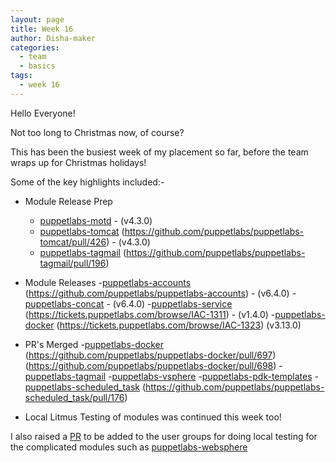 ```yaml
---
layout: page
title: Week 16
author: Disha-maker
categories:
  - team
  - basics
tags:
  - week 16
---
```


Hello Everyone!

Not too long to Christmas now, of course?

This has been the busiest week of my placement so far, before the team wraps up for Christmas holidays!

Some of the key highlights included:-

- Module Release Prep
  - [puppetlabs-motd](https://tickets.puppetlabs.com/browse/IAC-1308) - (v4.3.0)
  - [puppetlabs-tomcat](https://tickets.puppetlabs.com/browse/IAC-1330)
    (https://github.com/puppetlabs/puppetlabs-tomcat/pull/426) - (v4.3.0)
  - [puppetlabs-tagmail](https://tickets.puppetlabs.com/browse/IAC-1349)
    (https://github.com/puppetlabs/puppetlabs-tagmail/pull/196)

- Module Releases
    -[puppetlabs-accounts](https://tickets.puppetlabs.com/browse/IAC-1320)
    (https://github.com/puppetlabs/puppetlabs-accounts) - (v6.4.0)
    -[puppetlabs-concat](https://tickets.puppetlabs.com/browse/IAC-1318) - (v6.4.0)
    -[puppetlabs-service](https://tickets.puppetlabs.com/browse/IAC-1310)
    (https://tickets.puppetlabs.com/browse/IAC-1311) - (v1.4.0)
    -[puppetlabs-docker](https://tickets.puppetlabs.com/browse/IAC-1322)
    (https://tickets.puppetlabs.com/browse/IAC-1323)
    (v3.13.0)

- PR's Merged
    -[puppetlabs-docker](https://github.com/puppetlabs/puppetlabs-docker/pull/696)
    (https://github.com/puppetlabs/puppetlabs-docker/pull/697)
    (https://github.com/puppetlabs/puppetlabs-docker/pull/698)
    -[puppetlabs-tagmail](https://github.com/puppetlabs/puppetlabs-tagmail/pull/195)
    -[puppetlabs-vsphere](https://github.com/puppetlabs/puppetlabs-vsphere/pull/201)
    -[puppetlabs-pdk-templates](https://github.com/puppetlabs/pdk-templates/pull/376)
    -[puppetlabs-scheduled_task](https://github.com/puppetlabs/puppetlabs-scheduled_task/pull/172)
    (https://github.com/puppetlabs/puppetlabs-scheduled_task/pull/176)
    
 - Local Litmus Testing of modules was continued this week too! 

I also raised a [PR](https://github.com/puppetlabs/puppetlabs-modules/pull/10183) to be added to the user groups for doing local testing for the complicated modules such as [puppetlabs-websphere](https://github.com/puppetlabs/puppetlabs-websphere_application_server)
